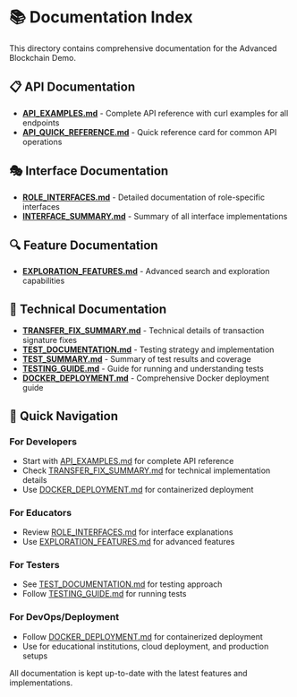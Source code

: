 # 📚 Documentation Index

This directory contains comprehensive documentation for the Advanced Blockchain Demo.

## 📋 API Documentation
- **[API_EXAMPLES.md](API_EXAMPLES.md)** - Complete API reference with curl examples for all endpoints
- **[API_QUICK_REFERENCE.md](API_QUICK_REFERENCE.md)** - Quick reference card for common API operations

## 🎭 Interface Documentation  
- **[ROLE_INTERFACES.md](ROLE_INTERFACES.md)** - Detailed documentation of role-specific interfaces
- **[INTERFACE_SUMMARY.md](INTERFACE_SUMMARY.md)** - Summary of all interface implementations

## 🔍 Feature Documentation
- **[EXPLORATION_FEATURES.md](EXPLORATION_FEATURES.md)** - Advanced search and exploration capabilities

## 🔧 Technical Documentation
- **[TRANSFER_FIX_SUMMARY.md](TRANSFER_FIX_SUMMARY.md)** - Technical details of transaction signature fixes
- **[TEST_DOCUMENTATION.md](TEST_DOCUMENTATION.md)** - Testing strategy and implementation
- **[TEST_SUMMARY.md](TEST_SUMMARY.md)** - Summary of test results and coverage
- **[TESTING_GUIDE.md](TESTING_GUIDE.md)** - Guide for running and understanding tests
- **[DOCKER_DEPLOYMENT.md](DOCKER_DEPLOYMENT.md)** - Comprehensive Docker deployment guide

## 🎯 Quick Navigation

### For Developers
- Start with [API_EXAMPLES.md](API_EXAMPLES.md) for complete API reference
- Check [TRANSFER_FIX_SUMMARY.md](TRANSFER_FIX_SUMMARY.md) for technical implementation details
- Use [DOCKER_DEPLOYMENT.md](DOCKER_DEPLOYMENT.md) for containerized deployment

### For Educators  
- Review [ROLE_INTERFACES.md](ROLE_INTERFACES.md) for interface explanations
- Use [EXPLORATION_FEATURES.md](EXPLORATION_FEATURES.md) for advanced features

### For Testers
- See [TEST_DOCUMENTATION.md](TEST_DOCUMENTATION.md) for testing approach
- Follow [TESTING_GUIDE.md](TESTING_GUIDE.md) for running tests

### For DevOps/Deployment
- Follow [DOCKER_DEPLOYMENT.md](DOCKER_DEPLOYMENT.md) for containerized deployment
- Use for educational institutions, cloud deployment, and production setups

All documentation is kept up-to-date with the latest features and implementations.

